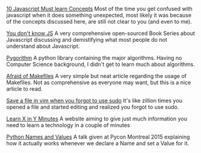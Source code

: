 [10 Javascript Must learn Concepts](https://dev.to/arnavaggarwal/10-javascript-concepts-you-need-to-know-for-interviews)
Most of the time you get confused with javascript when it does something
unexpected, most likely it was because of the concepts discussed here, are still
not clear to you (and even to me).


[You don't know JS](https://github.com/getify/You-Dont-Know-JS)
A very comprehensive open-sourced Book Series about Javascript discussing and
demistifying what most people do not understand about Javascript.


[Pygorithm](https://github.com/OmkarPathak/pygorithm)
A python library containing the major algorithms. Having no Computer Science
background, I didn't get to learn much about algorithms.


[Afraid of Makefiles](https://matthias-endler.de/2017/makefiles/)
A very simple but neat article regarding the usage of Makefiles. Not as
comprehensive as everyone may want, but this is a nice article to read.


[Save a file in vim when you forgot to use sudo](https://www.cyberciti.biz/faq/vim-vi-text-editor-save-file-without-root-permission/)
It's like zillion times you opened a file and started editing and realized you
forgot to use sudo.


[Learn X in Y Minutes](https://learnxinyminutes.com/)
A website aiming to give just much information you need to learn a technology in a couple of minutes


[Python Names and Values](https://youtu.be/_AEJHKGk9ns)
A talk given at Pycon Montreal 2015 explaining how it actually works whenever we
declare a Name and set a Value for it.
